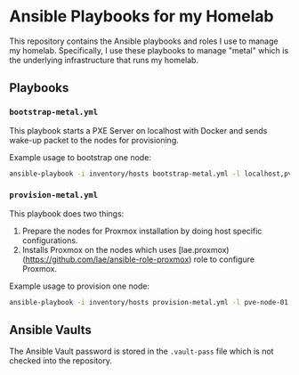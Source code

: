 # Ansible Playbooks for my Homelab

This repository contains the Ansible playbooks and roles I use to manage my homelab.
Specifically, I use these playbooks to manage "metal" which is the underlying infrastructure that runs my homelab.

## Playbooks

### `bootstrap-metal.yml`

This playbook starts a PXE Server on localhost with Docker and sends wake-up packet to the nodes for provisioning.

Example usage to bootstrap one node:

```bash
ansible-playbook -i inventory/hosts bootstrap-metal.yml -l localhost,pve-node-01
```

### `provision-metal.yml`

This playbook does two things:

1. Prepare the nodes for Proxmox installation by doing host specific configurations.
2. Installs Proxmox on the nodes which uses [lae.proxmox)(https://github.com/lae/ansible-role-proxmox) role to configure Proxmox.

Example usage to provision one node:

```bash
ansible-playbook -i inventory/hosts provision-metal.yml -l pve-node-01
```

## Ansible Vaults

The Ansible Vault password is stored in the `.vault-pass` file which is not checked into the repository.
